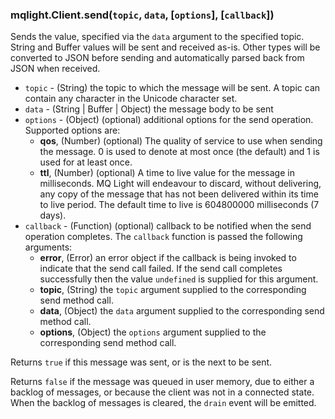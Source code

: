 ### mqlight.Client.send(`topic`, `data`, [`options`], [`callback`])

Sends the value, specified via the `data` argument to the specified topic. 
String and Buffer values will be sent and received as-is. Other types will be
converted to JSON before sending and automatically parsed back from JSON when
received.

* `topic` - (String) the topic to which the message will be sent.
  A topic can contain any character in the Unicode character set.
* `data` - (String | Buffer | Object) the message body to be sent
* `options` - (Object) (optional) additional options for the send operation.
  Supported options are:
  *  **qos**, (Number) (optional) The quality of service to use when sending the
     message. 0 is used to denote at most once (the default) and 1 is used for
     at least once.
  *  **ttl**, (Number) (optional) A time to live value for the message in
     milliseconds. MQ Light will endeavour to discard, without delivering, any
     copy of the message that has not been delivered within its time to live
     period. The default time to live is 604800000 milliseconds (7 days).
* `callback` - (Function) (optional) callback to be notified when the send
  operation completes. The `callback` function is passed the following
  arguments:
  *  **error**, (Error) an error object if the callback is being invoked to
     indicate that the send call failed. If the send call completes successfully
     then the value `undefined` is supplied for this argument.
  *  **topic**, (String) the `topic` argument supplied to the corresponding
     send method call.
  *  **data**, (Object) the `data` argument supplied to the corresponding
     send method call.
  *  **options**, (Object) the `options` argument supplied to the corresponding
     send method call.

Returns `true` if this message was sent, or is the next to be sent.

Returns `false` if the message was queued in user memory, due to either a
backlog of messages, or because the client was not in a connected state.
When the backlog of messages is cleared, the `drain` event will be emitted.

